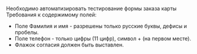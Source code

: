 



Необходимо автоматизировать тестирование формы заказа карты
Требования к содержимому полей:

* Поле Фамилия и имя - разрешены только русские буквы, дефисы и пробелы.
* Поле телефон - только цифры (11 цифр), символ + (на первом месте).
* Флажок согласия должен быть выставлен.

